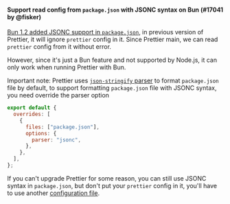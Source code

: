 #### Support read config from `package.json` with JSONC syntax on Bun (#17041 by @fisker)

[Bun 1.2 added JSONC support in `package.json`](https://bun.sh/blog/bun-v1.2#jsonc-support-in-package-json), in previous version of Prettier, it will ignore `prettier` config in it. Since Prettier main, we can read `prettier` config from it without error.

However, since it's just a Bun feature and not supported by Node.js, it can only work when running Prettier with Bun.

Important note: Prettier uses [`json-stringify` parser](https://prettier.io/docs/en/options#parser) to format `package.json` file by default, to support formatting `package.json` file with JSONC syntax, you need override the parser option

```js
export default {
  overrides: [
    {
      files: ["package.json"],
      options: {
        parser: "jsonc",
      },
    },
  ],
};
```

If you can't upgrade Prettier for some reason, you can still use JSONC syntax in `package.json`, but don't put your `prettier` config in it, you'll have to use another [configuration file](https://prettier.io/docs/en/configuration).
